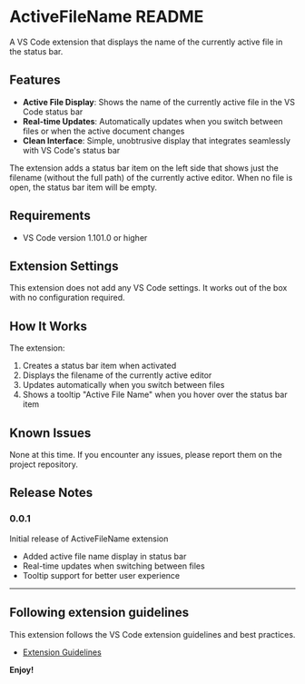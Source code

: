 # ActiveFileName README

A VS Code extension that displays the name of the currently active file in the status bar.

## Features

- **Active File Display**: Shows the name of the currently active file in the VS Code status bar
- **Real-time Updates**: Automatically updates when you switch between files or when the active document changes
- **Clean Interface**: Simple, unobtrusive display that integrates seamlessly with VS Code's status bar

The extension adds a status bar item on the left side that shows just the filename (without the full path) of the currently active editor. When no file is open, the status bar item will be empty.

## Requirements

- VS Code version 1.101.0 or higher

## Extension Settings

This extension does not add any VS Code settings. It works out of the box with no configuration required.

## How It Works

The extension:
1. Creates a status bar item when activated
2. Displays the filename of the currently active editor
3. Updates automatically when you switch between files
4. Shows a tooltip "Active File Name" when you hover over the status bar item

## Known Issues

None at this time. If you encounter any issues, please report them on the project repository.

## Release Notes

### 0.0.1

Initial release of ActiveFileName extension
- Added active file name display in status bar
- Real-time updates when switching between files
- Tooltip support for better user experience

---

## Following extension guidelines

This extension follows the VS Code extension guidelines and best practices.

* [Extension Guidelines](https://code.visualstudio.com/api/references/extension-guidelines)

**Enjoy!**
